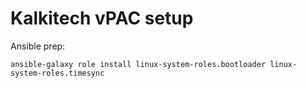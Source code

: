 # Kalkitech vPAC setup

Ansible prep:

```
ansible-galaxy role install linux-system-roles.bootloader linux-system-roles.timesync
```
